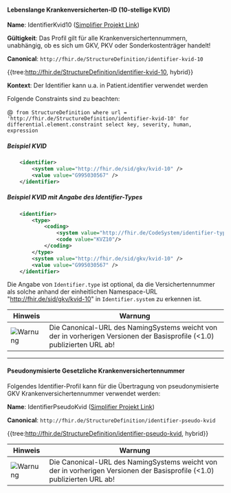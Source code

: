 #### Lebenslange Krankenversicherten-ID (10-stellige KVID)

**Name**: IdentifierKvid10 ([Simplifier Projekt Link](https://simplifier.net/resolve?canonical=http://fhir.de/StructureDefinition/identifier-kvid-10&scope=de.basisprofil.r4@1.6.0))

**Gültigkeit**: Das Profil gilt für alle Krankenversichertennummern, unabhängig, ob es sich um GKV, PKV oder Sonderkostenträger handelt!

**Canonical**: `http://fhir.de/StructureDefinition/identifier-kvid-10`

{{tree:http://fhir.de/StructureDefinition/identifier-kvid-10, hybrid}}

**Kontext**: Der Identifier kann u.a. in Patient.identifier verwendet werden

Folgende Constraints sind zu beachten:

@``` from StructureDefinition where url = 'http://fhir.de/StructureDefinition/identifier-kvid-10' for differential.element.constraint select key, severity, human, expression```

##### Beispiel KVID
```xml
    <identifier>
        <system value="http://fhir.de/sid/gkv/kvid-10" />
        <value value="G995030567" />
    </identifier>
```
##### Beispiel KVID mit Angabe des Identifier-Types
```xml
    <identifier>
        <type>
            <coding>
                <system value="http://fhir.de/CodeSystem/identifier-type-de-basis"/>
                <code value="KVZ10"/>
            </coding>
        </type>
        <system value="http://fhir.de/sid/gkv/kvid-10" />
        <value value="G995030567" />
    </identifier>
```

Die Angabe von `Identifier.type` ist optional, da die Versichertennummer als solche anhand der einheitlichen Namespace-URL "http://fhir.de/sid/gkv/kvid-10" in `Identifier.system` zu erkennen ist.

| Hinweis | Warnung |
|---------|---------------------|
|![Warnung](https://wiki.hl7.de/images/thumb/Attention_icon.svg/100px-Attention_icon.svg.png)| Die Canonical-URL des NamingSystems weicht von der in vorherigen Versionen der Basisprofile (<1.0) publizierten URL ab! |

------------

#### Pseudonymisierte Gesetzliche Krankenversichertennummer

Folgendes Identifier-Profil kann für die Übertragung von pseudonymisierte GKV Krankenversichertennummer verwendet werden:


**Name**: IdentifierPseudoKvid ([Simplifier Projekt Link](https://simplifier.net/resolve?canonical=http://fhir.de/StructureDefinition/identifier-pseudo-kvid&scope=de.basisprofil.r4@1.6.0))

**Canonical**: `http://fhir.de/StructureDefinition/identifier-pseudo-kvid`

{{tree:http://fhir.de/StructureDefinition/identifier-pseudo-kvid, hybrid}}

| Hinweis | Warnung |
|---------|---------------------|
|![Warnung](https://wiki.hl7.de/images/thumb/Attention_icon.svg/100px-Attention_icon.svg.png)| Die Canonical-URL des NamingSystems weicht von der in vorherigen Versionen der Basisprofile (<1.0) publizierten URL ab! |
